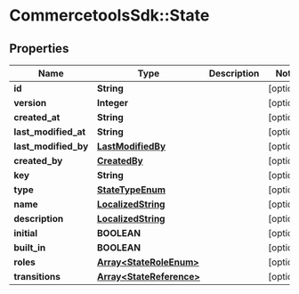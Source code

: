 # CommercetoolsSdk::State

## Properties
Name | Type | Description | Notes
------------ | ------------- | ------------- | -------------
**id** | **String** |  | [optional] 
**version** | **Integer** |  | [optional] 
**created_at** | **String** |  | [optional] 
**last_modified_at** | **String** |  | [optional] 
**last_modified_by** | [**LastModifiedBy**](LastModifiedBy.md) |  | [optional] 
**created_by** | [**CreatedBy**](CreatedBy.md) |  | [optional] 
**key** | **String** |  | [optional] 
**type** | [**StateTypeEnum**](StateTypeEnum.md) |  | [optional] 
**name** | [**LocalizedString**](LocalizedString.md) |  | [optional] 
**description** | [**LocalizedString**](LocalizedString.md) |  | [optional] 
**initial** | **BOOLEAN** |  | [optional] 
**built_in** | **BOOLEAN** |  | [optional] 
**roles** | [**Array&lt;StateRoleEnum&gt;**](StateRoleEnum.md) |  | [optional] 
**transitions** | [**Array&lt;StateReference&gt;**](StateReference.md) |  | [optional] 

